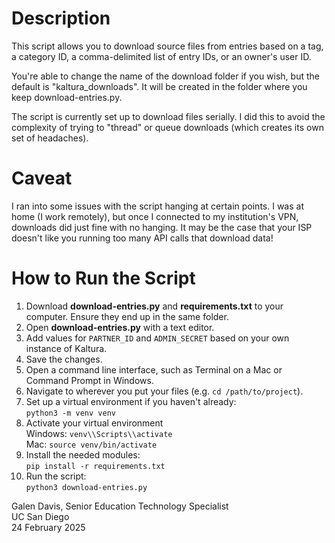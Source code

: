 # Description
This script allows you to download source files from entries based on a tag, a category ID, a comma-delimited list of entry IDs, or an owner's user ID. 

You're able to change the name of the download folder if you wish, but the default is "kaltura_downloads". It will be created in the folder where you keep download-entries.py.

The script is currently set up to download files serially. I did this to avoid the complexity of trying to "thread" or queue downloads (which creates its own set of headaches). 


# Caveat
I ran into some issues with the script hanging at certain points. I was at home (I work remotely), but once I connected to my institution's VPN, downloads did just fine with no hanging. It may be the case that your ISP doesn't like you running too many API calls that download data!

# How to Run the Script
1. Download **download-entries.py** and **requirements.txt** to your computer. Ensure they end up in the same folder.
2. Open **download-entries.py** with a text editor.
3. Add values for `PARTNER_ID` and `ADMIN_SECRET` based on your own instance of Kaltura.
4. Save the changes.
5. Open a command line interface, such as Terminal on a Mac or Command Prompt in Windows.
6. Navigate to wherever you put your files (e.g. `cd /path/to/project`).
7. Set up a virtual environment if you haven't already:  
`python3 -m venv venv`
8. Activate your virtual environment  
Windows: `venv\\Scripts\\activate`  
Mac: `source venv/bin/activate`
9. Install the needed modules:  
`pip install -r requirements.txt`
10. Run the script:  
`python3 download-entries.py`


Galen Davis, Senior Education Technology Specialist  
UC San Diego  
24 February 2025  
